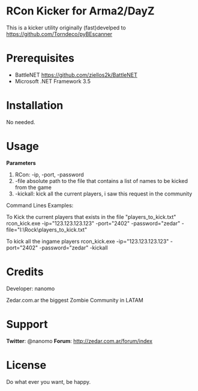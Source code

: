 RCon Kicker for Arma2/DayZ
===========================

This is a kicker utility originally (fast)develped to https://github.com/Torndeco/pyBEscanner


Prerequisites
=============

 - BattleNET https://github.com/ziellos2k/BattleNET
 - Microsoft .NET Framework 3.5

Installation
============

No needed. 


Usage
=========

**Parameters** 

1. RCon: -ip, -port, -password
2. -file absolute path to the file that contains a list of names to be kicked from the game
3. -kickall: kick all the current players, i saw this request in the community

Command Lines Examples:

To Kick the current players that exists in the file "players_to_kick.txt"
rcon_kick.exe -ip="123.123.123.123" -port="2402" -password="zedar" -file="I:\Rock\players_to_kick.txt"

To kick all the ingame players
rcon_kick.exe -ip="123.123.123.123" -port="2402" -password="zedar" -kickall



Credits
========

Developer: nanomo

Zedar.com.ar the biggest Zombie Community in LATAM


Support
=======

**Twitter**: @nanomo
**Forum**: http://zedar.com.ar/forum/index


License
=======

Do what ever you want, be happy.
